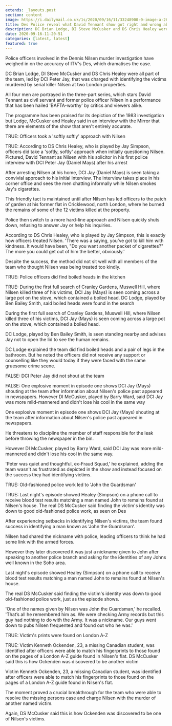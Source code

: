 ```yaml
---
extends: _layouts.post
section: content
image: https://i.dailymail.co.uk/1s/2020/09/16/11/33248900-0-image-a-26_1600250868614.jpg 
title: Des Police reveal what David Tennant show got right and wrong about investigation 
description: DC Brian Lodge, DI Steve McCusker and DS Chris Healey were all part of the team who investigated Dennis Nilsen in 1983. Speaking to the Mirror, the weighed in on what ITVs Des has right and wrong. 
date: 2020-09-16-11-20-51 
categories: [latest, latest] 
featured: true 
--- 
```

Police officers involved in the Dennis Nilsen murder investigation have weighed in on the accuracy of ITV's Des, which dramatises the case.

DC Brian Lodge, DI Steve McCusker and DS Chris Healey were all part of the team, led by DCI Peter Jay, that was charged with identifying the victims murdered by serial killer Nilsen at two London properties. 

All four men are portrayed in the three-part series, which stars David Tennant as civil servant and former police officer Nilsen in a performance that has been hailed 'BAFTA-worthy' by critics and viewers alike. 

The programme has been praised for its depiction of the 1983 investigation but Lodge, McCusker and Healey said in an interview with the Mirror that there are elements of the show that aren't entirely accurate.  

TRUE: Officers took a 'softly softly' approach with Nilsen 

TRUE: According to DS Chris Healey, who is played by Jay Simpson, officers did take a 'softly, softly' approach when initially questioning Nilsen. Pictured, David Tennant as Nilsen with his solicitor in his first police interview with DCI Peter Jay (Daniel Mays) after his arrest

After arresting Nilsen at his home, DCI Jay (Daniel Mays) is seen taking a convivial approach to his initial interview. The interview takes place in his corner office and sees the men chatting informally while Nilsen smokes Jay's cigarettes.

This friendly tact is maintained until after Nilsen has led officers to the patch of garden at his former flat in Cricklewood, north London, where he burned the remains of some of the 12 victims killed at the property. 

Police then switch to a more hard-line approach and Nilsen quickly shuts down, refusing to answer Jay or help his inquiries.  

According to DS Chris Healey, who is played by Jay Simpson, this is exactly how officers treated Nilsen. 'There was a saying, you’ve got to kill him with kindness. It would have been, "Do you want another packet of cigarettes?" The more you could get out of him the better, obviously.'

Despite the success, the method did not sit well with all members of the team who thought Nilsen was being treated too kindly.  

TRUE: Police officers did find boiled heads in the kitchen 

TRUE: During the first full search of Cranley Gardens, Muswell Hill, where Nilsen killed three of his victims, DCI Jay (Mays) is seen coming across a large pot on the stove, which contained a boiled head. DC Lodge, played by Ben Bailey Smith, said boiled heads were found in the search

During the first full search of Cranley Gardens, Muswell Hill, where Nilsen killed three of his victims, DCI Jay (Mays) is seen coming across a large pot on the stove, which contained a boiled head.  

DC Lodge, played by Ben Bailey Smith, is seen standing nearby and advises Jay not to open the lid to see the human remains. 

DC Lodge explained the team did find boiled heads and a pair of legs in the bathroom. But he noted the officers did not receive any support or counselling like they would today if they were faced with the same gruesome crime scene. 

FALSE: DCI Peter Jay did not shout at the team 

FALSE: One explosive moment in episode one shows DCI Jay (Mays) shouting at the team after information about Nilsen's police past appeared in newspapers. However DI McCusker, played by Barry Ward, said DCI Jay was more mild-mannered and didn't lose his cool in the same way

One explosive moment in episode one shows DCI Jay (Mays) shouting at the team after information about Nilsen's police past appeared in newspapers.

He threatens to discipline the member of staff responsible for the leak before throwing the newspaper in the bin. 

However DI McCusker, played by Barry Ward, said DCI Jay was more mild-mannered and didn't lose his cool in the same way. 

'Peter was quiet and thoughtful, ex-Fraud Squad,' he explained, adding the team wasn't as frustrated as depicted in the show and instead focused on the success they had identifying victims. 

TRUE: Old-fashioned police work led to 'John the Guardsman' 

TRUE: Last night's episode showed Healey (Simpson) on a phone call to receive blood test results matching a man named John to remains found at Nilsen's house. The real DS McCusker said finding the victim's identity was down to good old-fashioned police work, as seen on Des

After experiencing setbacks in identifying Nilsen's victims, the team found success in identifying a man known as 'John the Guardsman'. 

Nilsen had shared the nickname with police, leading officers to think he had some link with the armed forces. 

However they later discovered it was just a nickname given to John after speaking to another police branch and asking for the identities of any Johns well known in the Soho area. 

Last night's episode showed Healey (Simpson) on a phone call to receive blood test results matching a man named John to remains found at Nilsen's house. 

The real DS McCusker said finding the victim's identity was down to good old-fashioned police work, just as the episode shows. 

'One of the names given by Nilsen was John the Guardsman,' he recalled. 'That’s all he remembered him as. We were checking Army records but this guy had nothing to do with the Army. It was a nickname. Our guys went down to pubs Nilsen frequented and found out who he was.'

TRUE: Victim's prints were found on London A-Z

TRUE: Victim Kenneth Ockenden, 23, a missing Canadian student, was identified after officers were able to match his fingerprints to those found on the pages of a London A-Z guide found in Nilsen's flat. DS McCusker said this is how Ockenden was discovered to be another victim

Victim Kenneth Ockenden, 23, a missing Canadian student, was identified after officers were able to match his fingerprints to those found on the pages of a London A-Z guide found in Nilsen's flat. 

The moment proved a crucial breakthrough for the team who were able to resolve the missing persons case and charge Nilsen with the murder of another named victim.

Again, DS McCusker said this is how Ockenden was discovered to be one of Nilsen's victims.  

